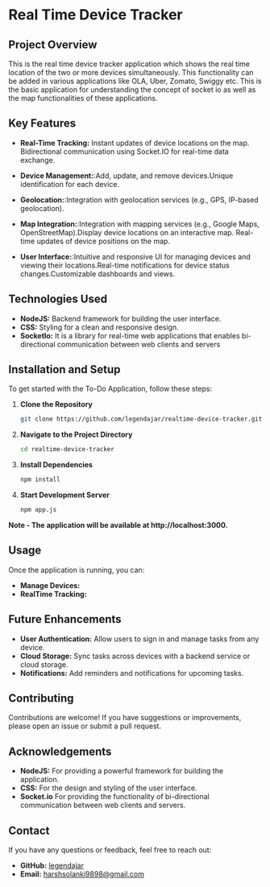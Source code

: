 # Real Time Device Tracker

## Project Overview

This is the real time device tracker application which shows the real time location of the two or more devices simultaneously. This functionality can be added in various applications like OLA, Uber, Zomato, Swiggy etc.
This is the basic application for understanding the concept of socket io as well as the map functionalities of these applications.

## Key Features
- **Real-Time Tracking:** Instant updates of device locations on the map.
Bidirectional communication using Socket.IO for real-time data exchange.

- **Device Management:**:Add, update, and remove devices.Unique identification for each device.

- **Geolocation:**:Integration with geolocation services (e.g., GPS, IP-based geolocation).

- **Map Integration:**:Integration with mapping services (e.g., Google Maps, OpenStreetMap).Display device locations on an interactive map. Real-time updates of device positions on the map.

- **User Interface:**:Intuitive and responsive UI for managing devices and viewing their locations.Real-time notifications for device status changes.Customizable dashboards and views.

## Technologies Used

- **NodeJS:** Backend framework for building the user interface.
- **CSS:** Styling for a clean and responsive design.
- **SocketIo:** It is a library for real-time web applications that enables bi-directional communication between web clients and servers

## Installation and Setup

To get started with the To-Do Application, follow these steps:

1. **Clone the Repository**

   ```bash
   git clone https://github.com/legendajar/realtime-device-tracker.git

2. **Navigate to the Project Directory**

   ```bash
   cd realtime-device-tracker

3. **Install Dependencies**

   ```bash
   npm install

4. **Start Development Server**

   ```bash
   npm app.js

**Note - The application will be available at http://localhost:3000.**


## Usage

Once the application is running, you can:

- **Manage Devices:** 
- **RealTime Tracking:** 


## Future Enhancements

- **User Authentication:** Allow users to sign in and manage tasks from any device.
- **Cloud Storage:** Sync tasks across devices with a backend service or cloud storage.
- **Notifications:** Add reminders and notifications for upcoming tasks.

## Contributing

Contributions are welcome! If you have suggestions or improvements, please open an issue or submit a pull request.



## Acknowledgements

- **NodeJS:** For providing a powerful framework for building the application.
- **CSS:** For the design and styling of the user interface.
- **Socket.io** For providing the functionality of bi-directional communication between web clients and servers.

## Contact

If you have any questions or feedback, feel free to reach out:

- **GitHub:** [legendajar](https://github.com/legendajar)
- **Email:** harshsolanki9898@gmail.com
